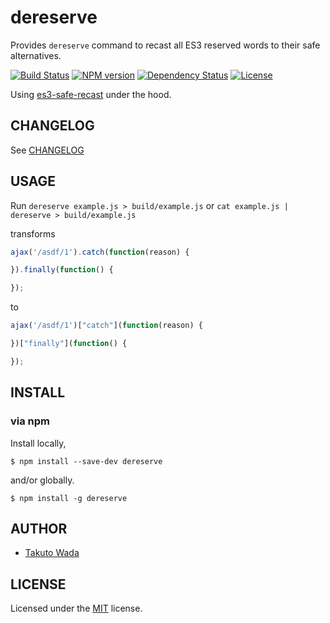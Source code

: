 dereserve
================================

Provides `dereserve` command to recast all ES3 reserved words to their safe alternatives.

[![Build Status][travis-image]][travis-url]
[![NPM version][npm-image]][npm-url]
[![Dependency Status][depstat-image]][depstat-url]
[![License][license-image]][license-url]

Using [es3-safe-recast](https://github.com/stefanpenner/es3-safe-recast) under the hood.


CHANGELOG
---------------------------------------
See [CHANGELOG](https://github.com/twada/dereserve/blob/master/CHANGELOG.md)


USAGE
---------------------------------------

Run `dereserve example.js > build/example.js` or `cat example.js | dereserve > build/example.js`

transforms

```javascript
ajax('/asdf/1').catch(function(reason) {

}).finally(function() {

});
```

to

```javascript
ajax('/asdf/1')["catch"](function(reason) {

})["finally"](function() {

});
```


INSTALL
---------------------------------------

### via npm

Install locally,

    $ npm install --save-dev dereserve

and/or globally.

    $ npm install -g dereserve


AUTHOR
---------------------------------------
* [Takuto Wada](https://github.com/twada)


LICENSE
---------------------------------------
Licensed under the [MIT](https://twada.mit-license.org/2014-2016) license.


[npm-url]: https://npmjs.org/package/dereserve
[npm-image]: https://badge.fury.io/js/dereserve.svg

[travis-url]: https://travis-ci.org/twada/dereserve
[travis-image]: https://secure.travis-ci.org/twada/dereserve.svg?branch=master

[depstat-url]: https://gemnasium.com/twada/dereserve
[depstat-image]: https://gemnasium.com/twada/dereserve.svg

[license-url]: https://twada.mit-license.org/2014-2016
[license-image]: https://img.shields.io/badge/license-MIT-brightgreen.svg
